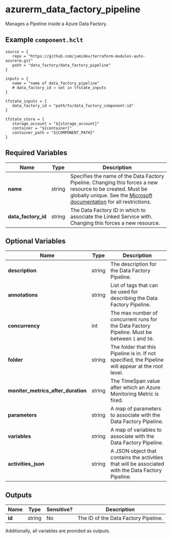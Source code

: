 # azurerm_data_factory_pipeline

Manages a Pipeline inside a Azure Data Factory.

## Example `component.hclt`

```hcl
source = {
   repo = "https://github.com/jumidev/terraform-modules-auto-azurerm.git" 
   path = "data_factory/data_factory_pipeline" 
}

inputs = {
   name = "name of data_factory_pipeline" 
   # data_factory_id → set in tfstate_inputs
}

tfstate_inputs = {
   data_factory_id = "path/to/data_factory_component:id" 
}

tfstate_store = {
   storage_account = "${storage_account}" 
   container = "${container}" 
   container_path = "${COMPONENT_PATH}" 
}

```

## Required Variables

| Name | Type |  Description |
| ---- | --------- |  ----------- |
| **name** | string |  Specifies the name of the Data Factory Pipeline. Changing this forces a new resource to be created. Must be globally unique. See the [Microsoft documentation](https://docs.microsoft.com/azure/data-factory/naming-rules) for all restrictions. | 
| **data_factory_id** | string |  The Data Factory ID in which to associate the Linked Service with. Changing this forces a new resource. | 

## Optional Variables

| Name | Type |  Description |
| ---- | --------- |  ----------- |
| **description** | string |  The description for the Data Factory Pipeline. | 
| **annotations** | string |  List of tags that can be used for describing the Data Factory Pipeline. | 
| **concurrency** | int |  The max number of concurrent runs for the Data Factory Pipeline. Must be between `1` and `50`. | 
| **folder** | string |  The folder that this Pipeline is in. If not specified, the Pipeline will appear at the root level. | 
| **moniter_metrics_after_duration** | string |  The TimeSpan value after which an Azure Monitoring Metric is fired. | 
| **parameters** | string |  A map of parameters to associate with the Data Factory Pipeline. | 
| **variables** | string |  A map of variables to associate with the Data Factory Pipeline. | 
| **activities_json** | string |  A JSON object that contains the activities that will be associated with the Data Factory Pipeline. | 



## Outputs

| Name | Type | Sensitive? | Description |
| ---- | ---- | --------- | --------- |
| **id** | string | No  | The ID of the Data Factory Pipeline. | 

Additionally, all variables are provided as outputs.
